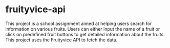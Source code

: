 # fruityvice-api
This project is a school assignment aimed at helping users search for information on various fruits. Users can either input the name of a fruit or click on predefined fruit buttons to get detailed information about the fruits. This project uses the Fruityvice API to fetch the data.
